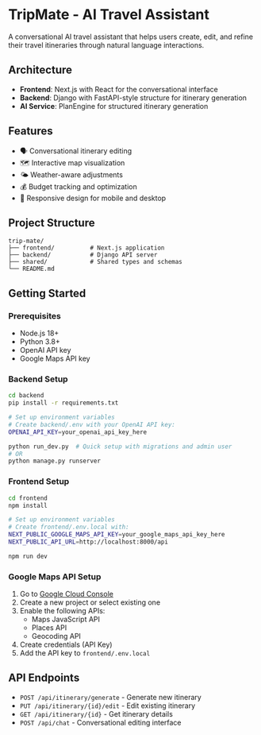 # TripMate - AI Travel Assistant

A conversational AI travel assistant that helps users create, edit, and refine their travel itineraries through natural language interactions.

## Architecture

- **Frontend**: Next.js with React for the conversational interface
- **Backend**: Django with FastAPI-style structure for itinerary generation
- **AI Service**: PlanEngine for structured itinerary generation

## Features

- 🗣️ Conversational itinerary editing
- 🗺️ Interactive map visualization
- 🌤️ Weather-aware adjustments
- 💰 Budget tracking and optimization
- 📱 Responsive design for mobile and desktop

## Project Structure

```
trip-mate/
├── frontend/          # Next.js application
├── backend/           # Django API server
├── shared/            # Shared types and schemas
└── README.md
```

## Getting Started

### Prerequisites
- Node.js 18+ 
- Python 3.8+
- OpenAI API key
- Google Maps API key

### Backend Setup
```bash
cd backend
pip install -r requirements.txt

# Set up environment variables
# Create backend/.env with your OpenAI API key:
OPENAI_API_KEY=your_openai_api_key_here

python run_dev.py  # Quick setup with migrations and admin user
# OR
python manage.py runserver
```

### Frontend Setup
```bash
cd frontend
npm install

# Set up environment variables
# Create frontend/.env.local with:
NEXT_PUBLIC_GOOGLE_MAPS_API_KEY=your_google_maps_api_key_here
NEXT_PUBLIC_API_URL=http://localhost:8000/api

npm run dev
```

### Google Maps API Setup
1. Go to [Google Cloud Console](https://console.cloud.google.com/)
2. Create a new project or select existing one
3. Enable the following APIs:
   - Maps JavaScript API
   - Places API
   - Geocoding API
4. Create credentials (API Key)
5. Add the API key to `frontend/.env.local`

## API Endpoints

- `POST /api/itinerary/generate` - Generate new itinerary
- `PUT /api/itinerary/{id}/edit` - Edit existing itinerary
- `GET /api/itinerary/{id}` - Get itinerary details
- `POST /api/chat` - Conversational editing interface
